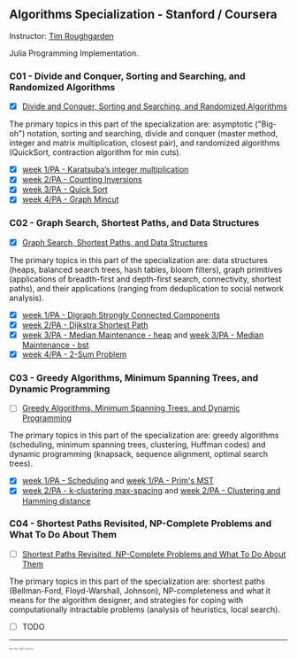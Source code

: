 ## Algorithms Specialization - Stanford / Coursera
Instructor: [Tim Roughgarden](https://www.coursera.org/instructor/~768)  

Julia Programming Implementation.

### C01 - Divide and Conquer, Sorting and Searching, and Randomized Algorithms
 - [X] [Divide and Conquer, Sorting and Searching, and Randomized Algorithms](https://www.coursera.org/learn/algorithms-divide-conquer)

The primary topics in this part of the specialization are: asymptotic ("Big-oh") notation, sorting and searching, divide and conquer (master method, integer and matrix multiplication, closest pair), and randomized algorithms (QuickSort, contraction algorithm for min cuts).

 - [X] [week 1/PA - Karatsuba’s integer multiplication](https://github.com/pascal-p/julia-exercism/blob/master/Algo/01-karatsuba-int-mult/)  
 - [X] [week 2/PA - Counting Inversions](https://github.com/pascal-p/julia-exercism/blob/master/Algo/02-counting-inversions/)  
 - [X] [week 3/PA - Quick Sort](https://github.com/pascal-p/julia-exercism/blob/master/Algo/03-quick-sort/)  
 - [X] [week 4/PA - Graph Mincut](https://github.com/pascal-p/julia-exercism/blob/master/Algo/05-graph-mincut/)  

### C02 - Graph Search, Shortest Paths, and Data Structures
 - [X] [Graph Search, Shortest Paths, and Data Structures](https://www.coursera.org/learn/algorithms-graphs-data-structures)

The primary topics in this part of the specialization are: data structures (heaps, balanced search trees, hash tables, bloom filters), graph primitives (applications of breadth-first and depth-first search, connectivity, shortest paths), and their applications (ranging from deduplication to social network analysis).
    
 - [X] [week 1/PA - Digraph Strongly Connected Components](https://github.com/pascal-p/julia-exercism/blob/master/Algo/06-digraph-scc/)
 - [X] [week 2/PA - Dijkstra Shortest Path](https://github.com/pascal-p/julia-exercism/blob/master/Algo/07-dijkstra-sp/)
 - [X] [week 3/PA - Median Maintenance - heap](https://github.com/pascal-p/julia-exercism/tree/master/Algo/08-median-maintenance-heap) and [week 3/PA - Median Maintenance - bst](https://github.com/pascal-p/julia-exercism/tree/master/Algo/10-median-maintenance-bst)
 - [X] [week 4/PA - 2-Sum Problem](https://github.com/pascal-p/julia-exercism/tree/master/Algo/12-2-sum/)

### C03 - Greedy Algorithms, Minimum Spanning Trees, and Dynamic Programming
 - [ ] [Greedy Algorithms, Minimum Spanning Trees, and Dynamic Programming](https://www.coursera.org/learn/algorithms-greedy)

The primary topics in this part of the specialization are: greedy algorithms (scheduling, minimum spanning trees, clustering, Huffman codes) and dynamic programming (knapsack, sequence alignment, optimal search trees).

  - [X] [week 1/PA - Scheduling](https://github.com/pascal-p/julia-exercism/blob/master/Algo/13-1-greedy-alg_scheduling/) and [week 1/PA - Prim's MST](https://github.com/pascal-p/julia-exercism/blob/master/Algo/13-2-greedy-prim_mst/)
  - [X] [week 2/PA - k-clustering max-spacing](https://github.com/pascal-p/julia-exercism/tree/master/Algo/14-3-greedy-single-link-clustering/) and [week 2/PA - Clustering and Hamming distance](https://github.com/pascal-p/julia-exercism/blob/master/Algo/14-4-greedy-clustering/) 

### C04 - Shortest Paths Revisited, NP-Complete Problems and What To Do About Them
 - [ ] [Shortest Paths Revisited, NP-Complete Problems and What To Do About Them](https://www.coursera.org/learn/algorithms-npcomplete)

The primary topics in this part of the specialization are: shortest paths (Bellman-Ford, Floyd-Warshall, Johnson), NP-completeness and what it means for the algorithm designer, and strategies for coping with computationally intractable problems (analysis of heuristics, local search).

  - [ ] TODO


<hr />
<p style="font-size:0.25em">Nov.-Dec. 2020, Corto Inc</p>
